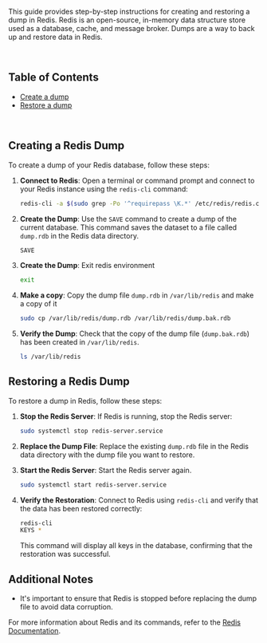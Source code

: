 This guide provides step-by-step instructions for creating and restoring a dump in Redis. Redis is an open-source, in-memory data structure store used as a database, cache, and message broker. Dumps are a way to back up and restore data in Redis.

<br />

Table of Contents
---

- [Create a dump](#create-a-dump)
- [Restore a dump](#restore-a-dump)

<br />

## Creating a Redis Dump

To create a dump of your Redis database, follow these steps:

1. **Connect to Redis**: Open a terminal or command prompt and connect to your Redis instance using the `redis-cli` command:

   ```bash
   redis-cli -a $(sudo grep -Po '^requirepass \K.*' /etc/redis/redis.conf)
   ```

2. **Create the Dump**: Use the `SAVE` command to create a dump of the current database. This command saves the dataset to a file called `dump.rdb` in the Redis data directory.

   ```bash
   SAVE
   ```

3. **Create the Dump**: Exit redis environment

   ```bash
   exit
   ```

4. **Make a copy**: Copy the dump file `dump.rdb` in `/var/lib/redis` and make a copy of it

   ```bash
   sudo cp /var/lib/redis/dump.rdb /var/lib/redis/dump.bak.rdb
   ```

5. **Verify the Dump**: Check that the copy of the dump file (`dump.bak.rdb`) has been created in `/var/lib/redis`.
   ```bash
   ls /var/lib/redis
   ```

## Restoring a Redis Dump

To restore a dump in Redis, follow these steps:

1. **Stop the Redis Server**: If Redis is running, stop the Redis server:

   ```bash
   sudo systemctl stop redis-server.service
   ```

2. **Replace the Dump File**: Replace the existing `dump.rdb` file in the Redis data directory with the dump file you want to restore.

3. **Start the Redis Server**: Start the Redis server again.

   ```bash
   sudo systemctl start redis-server.service
   ```

4. **Verify the Restoration**: Connect to Redis using `redis-cli` and verify that the data has been restored correctly:

   ```bash
   redis-cli
   KEYS *
   ```

   This command will display all keys in the database, confirming that the restoration was successful.

## Additional Notes

- It's important to ensure that Redis is stopped before replacing the dump file to avoid data corruption.

For more information about Redis and its commands, refer to the [Redis Documentation](https://redis.io/documentation).
